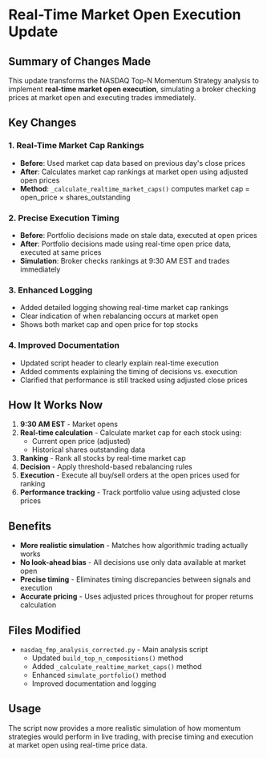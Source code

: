 # Real-Time Market Open Execution Update

## Summary of Changes Made

This update transforms the NASDAQ Top-N Momentum Strategy analysis to implement **real-time market open execution**, simulating a broker checking prices at market open and executing trades immediately.

## Key Changes

### 1. **Real-Time Market Cap Rankings**
- **Before**: Used market cap data based on previous day's close prices
- **After**: Calculates market cap rankings at market open using adjusted open prices
- **Method**: `_calculate_realtime_market_caps()` computes market cap = open_price × shares_outstanding

### 2. **Precise Execution Timing**
- **Before**: Portfolio decisions made on stale data, executed at open prices
- **After**: Portfolio decisions made using real-time open price data, executed at same prices
- **Simulation**: Broker checks rankings at 9:30 AM EST and trades immediately

### 3. **Enhanced Logging**
- Added detailed logging showing real-time market cap rankings
- Clear indication of when rebalancing occurs at market open
- Shows both market cap and open price for top stocks

### 4. **Improved Documentation**
- Updated script header to clearly explain real-time execution
- Added comments explaining the timing of decisions vs. execution
- Clarified that performance is still tracked using adjusted close prices

## How It Works Now

1. **9:30 AM EST** - Market opens
2. **Real-time calculation** - Calculate market cap for each stock using:
   - Current open price (adjusted)
   - Historical shares outstanding data
3. **Ranking** - Rank all stocks by real-time market cap
4. **Decision** - Apply threshold-based rebalancing rules
5. **Execution** - Execute all buy/sell orders at the open prices used for ranking
6. **Performance tracking** - Track portfolio value using adjusted close prices

## Benefits

- **More realistic simulation** - Matches how algorithmic trading actually works
- **No look-ahead bias** - All decisions use only data available at market open
- **Precise timing** - Eliminates timing discrepancies between signals and execution
- **Accurate pricing** - Uses adjusted prices throughout for proper returns calculation

## Files Modified

- `nasdaq_fmp_analysis_corrected.py` - Main analysis script
  - Updated `build_top_n_compositions()` method
  - Added `_calculate_realtime_market_caps()` method
  - Enhanced `simulate_portfolio()` method
  - Improved documentation and logging

## Usage

The script now provides a more realistic simulation of how momentum strategies would perform in live trading, with precise timing and execution at market open using real-time price data.
